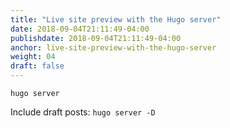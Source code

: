 ```yaml
---
title: "Live site preview with the Hugo server"
date: 2018-09-04T21:11:49-04:00
publishdate: 2018-09-04T21:11:49-04:00
anchor: live-site-preview-with-the-hugo-server
weight: 04
draft: false
---
```


`hugo server`

Include draft posts: `hugo server -D`
